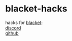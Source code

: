 # blacket-hacks
hacks for [blacket](https://blacket.org/):<br>
[discord](https://discord.gg/XrVMbR5tJd)<br>
[github](https://github.com/XOTlC/Blacket)
